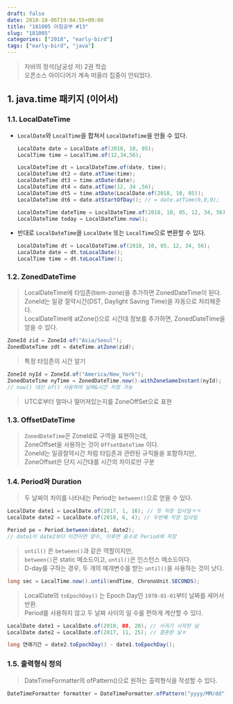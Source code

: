 ```yaml
---
draft: false
date: 2018-10-06T19:04:55+09:00
title: "181005 아침공부 #13"
slug: "181005"
categories: ["2018", "early-bird"]
tags: ["early-bird", "java"]
---
```


>자바의 정석(남궁성 저) 2권 학습  
>오픈소스 아이디어가 계속 떠올라 집중이 안되었다.

## 1. java.time 패키지 (이어서)

### 1.1. LocalDateTime
- `LocalDate`와 `LocalTime`을 합쳐서 `LocalDateTime`을 만들 수 있다.
  
    ~~~java
    LocalDate date = LocalDate.of(2018, 10, 05);
    LocalTime time = LocalTime.of(12,34,56);

    LocalDateTime dt = LocalDateTime.of(date, time);
    LocalDateTime dt2 = date.atTime(time);
    LocalDateTime dt3 = time.atDate(date);
    LocalDateTime dt4 = date.atTime(12, 34 ,56);
    LocalDateTime dt5 = time.atDate(LocalDate.of(2018, 10, 05));
    LocalDateTime dt6 = date.atStartOfDay(); // = date.atTime(0,0,0);

    LocalDateTime dateTime = LocalDateTime.of(2018, 10, 05, 12, 34, 56);
    LocalDateTime today = LocalDateTime.now();
    ~~~

- 반대로 `LocalDateTime`을 `LocalDate` 또는 `LocalTime`으로 변환할 수 있다.

    ~~~java
    LocalDateTime dt = LocalDateTime.of(2018, 10, 05, 12, 34, 56);
    LocalDate date = dt.toLocalDate();
    LocalTime time = dt.toLocalTime();
    ~~~

### 1.2. ZonedDateTime
>LocalDateTime에 타임존(tiem-zone)을 추가하면 ZonedDateTime이 된다.  
ZoneId는 일광 절약시간(DST, Daylight Saving Time)을 자동으로 처리해준다.  
LocalDateTime에 atZone()으로 시간대 정보를 추가하면, ZonedDateTime을 얻을 수 있다.

~~~java
ZoneId zid = ZoneId.of("Asia/Seoul");
ZonedDateTime zdt = dateTime.atZone(zid);
~~~

>특정 타임존의 시간 알기

~~~java
ZoneId nyId = ZoneId.of("America/New_York");
ZonedDateTime nyTime = ZonedDateTime.now().withZoneSameInstant(nyId);
// now() 대신 of() 사용하여 날짜&시간 지정 가능
~~~

>UTC로부터 얼마나 떨어져있는지를 ZoneOffSet으로 표현

### 1.3. OffsetDateTime  
>`ZonedDateTime`은 ZoneId로 구역을 표현하는데,    
ZoneOffset을 사용하는 것이 `OffsetDateTime` 이다.  
ZoneId는 일광절약시간 처럼 타임존과 관련된 규칙들을 포함하지만,  
ZoneOffset은 단지 시간대를 시간의 차이로만 구분

### 1.4. Period와 Duration  
>두 날짜의 차이를 나타내는 Period는 `between()`으로 얻을 수 있다.

~~~java
LocalDate date1 = LocalDate.of(2017, 1, 16); // 첫 직장 입사일ㅋㅋ
LocalDate date2 = LocalDate.of(2018, 6, 4); // 두번째 직장 입사일

Period pe = Period.between(date1, date2);
// date1이 date2보다 이전이면 양수, 이후면 음수로 Period에 저장
~~~

>`until()` 은 `between()`과 같은 역할이지만,  
`between()`은 static 메소드이고, `until()`은 인스턴스 메소드이다.  
D-day를 구하는 경우, 두 개의 매개변수를 받는 `until()`을 사용하는 것이 낫다.

~~~java
long sec = LocalTime.now().until(endTime, ChronoUnit.SECONDS);
~~~

>LocalDate의 `toEpochDay()` 는 Epoch Day인 `1970-01-01`부터 날짜를 세어서 반환.  
Period를 사용하지 않고 두 날짜 사이의 일 수를 편하게 계산할 수 있다.
 
~~~java
LocalDate date1 = LocalDate.of(2010, 08, 20); // 사귀기 시작한 날
LocalDate date2 = LocalDate.of(2017, 11, 25); // 결혼한 날ㅎ

long 연애기간 = date2.toEpochDay() - date1.toEpochDay();
~~~

### 1.5. 출력형식 정의
>DateTimeFormatter의 ofPattern()으로 원하는 출력형식을 작성할 수 있다.

~~~java
DateTimeFormatter formatter = DateTimeFormatter.ofPattern("yyyy/MM/dd");
~~~
